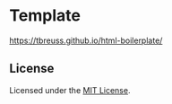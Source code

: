# Template 
<https://tbreuss.github.io/html-boilerplate/>


## License

Licensed under the [MIT License](https://github.com/tbreuss/html-boilerplate/blob/master/LICENSE).
